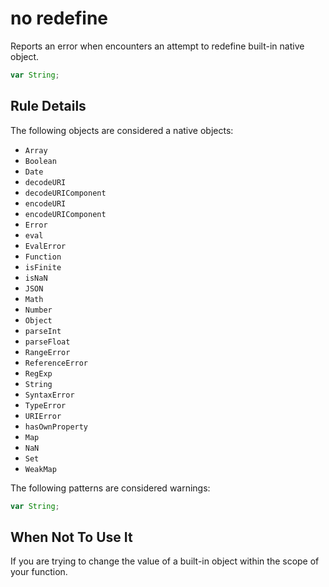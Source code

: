 # no redefine

Reports an error when encounters an attempt to redefine built-in native object.

```js
var String;
```

## Rule Details

The following objects are considered a native objects:

* `Array`
* `Boolean`
* `Date`
* `decodeURI`
* `decodeURIComponent`
* `encodeURI`
* `encodeURIComponent`
* `Error`
* `eval`
* `EvalError`
* `Function`
* `isFinite`
* `isNaN`
* `JSON`
* `Math`
* `Number`
* `Object`
* `parseInt`
* `parseFloat`
* `RangeError`
* `ReferenceError`
* `RegExp`
* `String`
* `SyntaxError`
* `TypeError`
* `URIError`
* `hasOwnProperty`
* `Map`
* `NaN`
* `Set`
* `WeakMap`

The following patterns are considered warnings:

```js
var String;
```

## When Not To Use It

If you are trying to change the value of a built-in object within the scope of your function.

